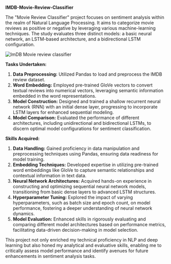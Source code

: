 **IMDB-Movie-Review-Classifier**

The "Movie Review Classifier" project focuses on sentiment analysis within the realm of Natural Language Processing. It aims to categorize movie reviews as positive or negative by leveraging various machine-learning techniques. The study evaluates three distinct models: a basic neural network, an LSTM-based architecture, and a bidirectional LSTM configuration.

![ImDB Movie review classifier](https://github.com/AdibReza/IMDB-Movie-Review-Classifier/assets/92293886/a31e45a0-2a78-4764-bc79-8190f32a7b4b)


**Tasks Undertaken:**
1. **Data Preprocessing:** Utilized Pandas to load and preprocess the IMDB review dataset.
2. **Word Embedding:** Employed pre-trained GloVe vectors to convert textual reviews into numerical vectors, leveraging semantic information embedded in the word representations.
3. **Model Construction:** Designed and trained a shallow recurrent neural network (RNN) with an initial dense layer, progressing to incorporate LSTM layers for enhanced sequential modeling.
4. **Model Comparison:** Evaluated the performance of different architectures, including unidirectional and bidirectional LSTMs, to discern optimal model configurations for sentiment classification.

**Skills Acquired:**
1. **Data Handling:** Gained proficiency in data manipulation and preprocessing techniques using Pandas, ensuring data readiness for model training.
2. **Embedding Techniques:** Developed expertise in utilizing pre-trained word embeddings like GloVe to capture semantic relationships and contextual information in text data.
3. **Neural Network Architectures:** Acquired hands-on experience in constructing and optimizing sequential neural network models, transitioning from basic dense layers to advanced LSTM structures.
4. **Hyperparameter Tuning:** Explored the impact of varying hyperparameters, such as batch size and epoch count, on model performance, fostering a deeper understanding of neural network dynamics.
5. **Model Evaluation:** Enhanced skills in rigorously evaluating and comparing different model architectures based on performance metrics, facilitating data-driven decision-making in model selection.

This project not only enriched my technical proficiency in NLP and deep learning but also honed my analytical and evaluative skills, enabling me to critically assess model performance and identify avenues for future enhancements in sentiment analysis tasks.
